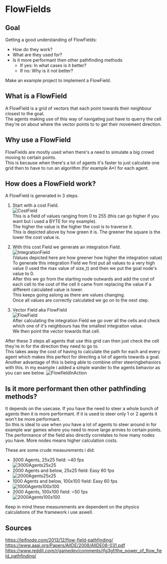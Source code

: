 # FlowFields

## Goal

Getting a good understanding of FlowFields:  

- How do they work?
- What are they used for?
- Is it more performant then other pathfinding methods  
	- If yes: In what cases is it better?
	- If no: Why is it not better?
	
Make an example project to implement a FlowField.

## What is a FlowField

A FlowField is a grid of vectors that each point towards their neighbour closest to the goal.  
The agents making use of this way of navigating just have to querry the cell they're on about where the vector points to to get their movement direction.  

## Why use a FlowField

FlowFields are mostly used when there's a need to simulate a big crowd moving to certain points.  
This is because when there's a lot of agents it's faster to just calculate one grid then to have to run an algorithm \(for example A\*\) for each agent.  

## How does a FlowField work?

A FlowField is generated in 3 steps.

1. Start with a cost Field.  
![CostField](https://github.com/PjotrBrunain/FlowFields/blob/main/Images/CostField.png?raw=true)  
This is a field of values ranging from 0 to 255 (this can go higher if you want but i used a BYTE for my example).  
The higher the value is the higher the cost is to traverse it.  
This is depicted above by how green it is. The greener the square is the lower the cost value is.

2. With this cost Field we generate an integration Field.  
![IntegrationField](https://github.com/PjotrBrunain/FlowFields/blob/main/Images/IntegrationField.png?raw=true)  
(Values depicted here are how greener how higher the integration value)  
To generate this integration Field we first put all values to a very high value (I used the max value of size_t) and then we put the goal node's value to 0.  
After this we go from the starting node outwards and add the cost of each cell to the cost of the cell it came from replacing the value if a different calculated value is lower.  
This keeps going aslong as there are values changing.  
Once all values are correctly calculated we go on to the next step.  

3. Vector Field aka FlowField  
![FlowField](https://github.com/PjotrBrunain/FlowFields/blob/main/Images/FlowField.png?raw=true)  
After calculating the integration Field we go over all the cells and check which one of it's neighbours has the smallest integration value.  
We then point the vector towards that cell.  


After these 3 steps all agents that use this grid can then just check the cell they're in for the direction they need to go to.  
This takes away the cost of having to calculate the path for each and every agent which makes this perfect for directing a lot of agents towards a goal.  
Another advantage of this is being able to combine other steeringbehaviors with this. In my example i added a simple wander to the agents behavior as you can see below.
![FlowfieldInAction](https://github.com/PjotrBrunain/FlowFields/blob/main/Images/FlowFieldInAction.gif?raw=true)  

## Is it more performant then other pathfinding methods?

It depends on the usecase. If you have the need to steer a whole bunch of agents then it is more performant. If it is used to steer only 1 or 2 agents it won't be more performant.  
So this is ideal to use when you have a lot of agents to steer around in for example war games where you need to move large armies to certain points.  
The performance of the field also directly correlates to how many nodes you have. More nodes means higher calculation costs.  

These are some crude measurements i did:
- 3000 Agents, 25x25 field: ~40 fps  
![3000Agents25x25](https://github.com/PjotrBrunain/FlowFields/blob/main/Images/3000Agents25x25.gif?raw=true)
- 2000 Agents and below, 25x25 field: Easy 60 fps  
![2000Agents25x25](https://github.com/PjotrBrunain/FlowFields/blob/main/Images/2000Agents25x25.gif?raw=true)
- 1000 Agents and below, 100x100 field: Easy 60 fps  
![1000Agents100x100](https://github.com/PjotrBrunain/FlowFields/blob/main/Images/1000Agents100x100.gif?raw=true)
- 2000 Agents, 100x100 field: ~50 fps  
![2000Agents100x100](https://github.com/PjotrBrunain/FlowFields/blob/main/Images/2000Agents100x100.gif?raw=true)

Keep in mind these measurements are dependent on the physics calculations of the framework i use aswell.
## Sources

https://leifnode.com/2013/12/flow-field-pathfinding/  
https://www.aaai.org/Papers/AIIDE/2008/AIIDE08-031.pdf  
https://www.reddit.com/r/gamedev/comments/jfg3gf/the_power_of_flow_field_pathfinding/

